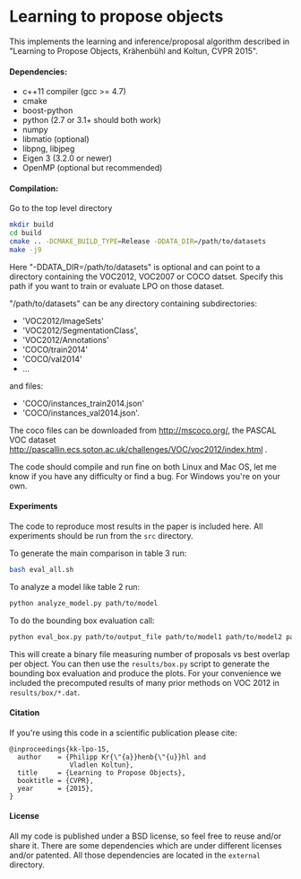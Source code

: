 Learning to propose objects
===========================

This implements the learning and inference/proposal algorithm described in "Learning to Propose Objects, Krähenbühl and Koltun, CVPR 2015".

#### Dependencies:
 * c++11 compiler (gcc >= 4.7)
 * cmake
 * boost-python
 * python (2.7 or 3.1+ should both work)
 * numpy
 * libmatio (optional)
 * libpng, libjpeg
 * Eigen 3 (3.2.0 or newer)
 * OpenMP (optional but recommended)

#### Compilation:
 Go to the top level directory
```bash
mkdir build
cd build
cmake .. -DCMAKE_BUILD_TYPE=Release -DDATA_DIR=/path/to/datasets
make -j9
```
Here "-DDATA_DIR=/path/to/datasets" is optional and can point to a directory containing the VOC2012, VOC2007 or COCO datset. Specify this path if you want to train or evaluate LPO on those dataset.

"/path/to/datasets" can be any directory containing subdirectories:
 * 'VOC2012/ImageSets'
 * 'VOC2012/SegmentationClass',
 * 'VOC2012/Annotations'
 * 'COCO/train2014'
 * 'COCO/val2014'
 * ...

and files:
 * 'COCO/instances_train2014.json'
 * 'COCO/instances_val2014.json'.

The coco files can be downloaded from http://mscoco.org/, the PASCAL VOC dataset http://pascallin.ecs.soton.ac.uk/challenges/VOC/voc2012/index.html .

The code should compile and run fine on both Linux and Mac OS, let me know if you have any difficulty or find a bug. For Windows you're on your own.

#### Experiments

The code to reproduce most results in the paper is included here. All experiments should be run from the `src` directory.

To generate the main comparison in table 3 run:
```bash
bash eval_all.sh
```

To analyze a model like table 2 run:
```bash
python analyze_model.py path/to/model
```

To do the bounding box evaluation call:
```bash
python eval_box.py path/to/output_file path/to/model1 path/to/model2 path/to/model3 path/to/model4
```
This will create a binary file measuring number of proposals vs best overlap per object. You can then use the `results/box.py` script to generate the bounding box evaluation and produce the plots. For your convenience we included the precomputed results of many prior methods on VOC 2012 in `results/box/*.dat`.

#### Citation

If you're using this code in a scientific publication please cite:
```
@inproceedings{kk-lpo-15,
  author    = {Philipp Kr{\"{a}}henb{\"{u}}hl and
               Vladlen Koltun},
  title     = {Learning to Propose Objects},
  booktitle = {CVPR},
  year      = {2015},
}
```

#### License
All my code is published under a BSD license, so feel free to reuse and/or share it. There are some dependencies which are under different licenses and/or patented. All those dependencies are located in the `external` directory.
